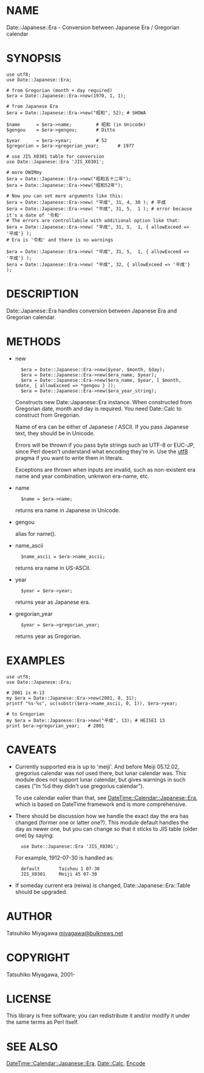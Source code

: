 # NAME

Date::Japanese::Era - Conversion between Japanese Era / Gregorian calendar

# SYNOPSIS

    use utf8;
    use Date::Japanese::Era;

    # from Gregorian (month + day required)
    $era = Date::Japanese::Era->new(1970, 1, 1);

    # from Japanese Era
    $era = Date::Japanese::Era->new("昭和", 52); # SHOWA

    $name      = $era->name;         # 昭和 (in Unicode)
    $gengou    = $era->gengou;       # Ditto

    $year      = $era->year;         # 52
    $gregorian = $era->gregorian_year;       # 1977

    # use JIS X0301 table for conversion
    use Date::Japanese::Era 'JIS_X0301';

    # more DWIMmy
    $era = Date::Japanese::Era->new("昭和五十二年");
    $era = Date::Japanese::Era->new("昭和52年");

    # Now you can set more arguments like this:
    $era = Date::Japanese::Era->new( "平成", 31, 4, 30 ); # 平成
    $era = Date::Japanese::Era->new( "平成", 31, 5,  1 ); # error because it's a date of '令和'
    # The errors are controllabile with additional option like that:
    $era = Date::Japanese::Era->new( "平成", 31, 5,  1, { allowExceed => '平成'} );
    # Era is '令和' and there is no warnings

    $era = Date::Japanese::Era->new( "平成", 31, 5,  1, { allowExceed => '平成'} );
    $era = Date::Japanese::Era->new( "平成", 32, { allowExceed => '平成'} );

# DESCRIPTION

Date::Japanese::Era handles conversion between Japanese Era and
Gregorian calendar.

# METHODS

- new

        $era = Date::Japanese::Era->new($year, $month, $day);
        $era = Date::Japanese::Era->new($era_name, $year);
        $era = Date::Japanese::Era->new($era_name, $year, [ $month, $date, { allowExceed => *gengou } ]);
        $era = Date::Japanese::Era->new($era_year_string);

    Constructs new Date::Japanese::Era instance. When constructed from
    Gregorian date, month and day is required. You need Date::Calc to
    construct from Gregorian.

    Name of era can be either of Japanese / ASCII. If you pass Japanese
    text, they should be in Unicode.

    Errors will be thrown if you pass byte strings such as UTF-8 or
    EUC-JP, since Perl doesn't understand what encoding they're in. Use
    the [utf8](https://metacpan.org/pod/utf8) pragma if you want to write them in literals.

    Exceptions are thrown when inputs are invalid, such as non-existent
    era name and year combination, unknwon era-name, etc.

- name

        $name = $era->name;

    returns era name in Japanese in Unicode.

- gengou

    alias for name().

- name\_ascii

        $name_ascii = $era->name_ascii;

    returns era name in US-ASCII.

- year

        $year = $era->year;

    returns year as Japanese era.

- gregorian\_year

        $year = $era->gregorian_year;

    returns year as Gregorian.

# EXAMPLES

    use utf8;
    use Date::Japanese::Era;

    # 2001 is H-13
    my $era = Date::Japanese::Era->new(2001, 8, 31);
    printf "%s-%s", uc(substr($era->name_ascii, 0, 1)), $era->year;

    # to Gregorian
    my $era = Date::Japanese::Era->new("平成", 13); # HEISEI 13
    print $era->gregorian_year;   # 2001

# CAVEATS

- Currently supported era is up to 'meiji'. And before Meiji 05.12.02,
gregorius calendar was not used there, but lunar calendar was. This
module does not support lunar calendar, but gives warnings in such
cases ("In %d they didn't use gregorius calendar").

    To use calendar ealier than that, see
    [DateTime::Calendar::Japanese::Era](https://metacpan.org/pod/DateTime::Calendar::Japanese::Era), which is based on DateTime
    framework and is more comprehensive.

- There should be discussion how we handle the exact day the era has
changed (former one or latter one?). This module default handles the
day as newer one, but you can change so that it sticks to JIS table
(older one) by saying:

        use Date::Japanese::Era 'JIS_X0301';

    For example, 1912-07-30 is handled as:

        default       Taishou 1 07-30
        JIS_X0301     Meiji 45 07-30

- If someday current era (reiwa) is changed, Date::Japanese::Era::Table
should be upgraded.

# AUTHOR

Tatsuhiko Miyagawa <miyagawa@bulknews.net>

# COPYRIGHT

Tatsuhiko Miyagawa, 2001-

# LICENSE

This library is free software; you can redistribute it and/or
modify it under the same terms as Perl itself.

# SEE ALSO

[DateTime::Calendar::Japanese::Era](https://metacpan.org/pod/DateTime::Calendar::Japanese::Era), [Date::Calc](https://metacpan.org/pod/Date::Calc), [Encode](https://metacpan.org/pod/Encode)
